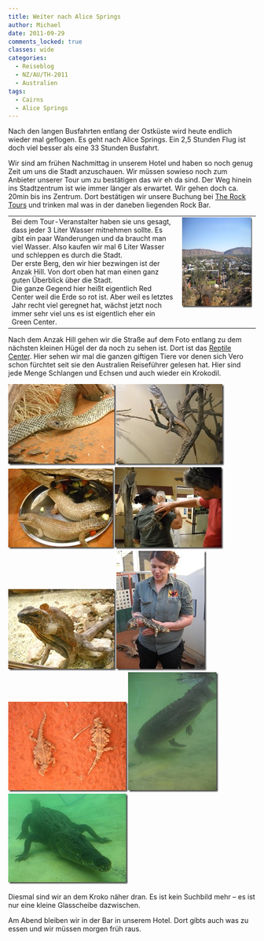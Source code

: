 ```yaml
---
title: Weiter nach Alice Springs
author: Michael
date: 2011-09-29
comments_locked: true
classes: wide
categories:
  - Reiseblog
  - NZ/AU/TH-2011
  - Australien
tags:
  - Cairns
  - Alice Springs
---
```


<p>Nach den langen Busfahrten entlang der Ostküste wird heute endlich wieder mal geflogen. Es geht nach Alice Springs. Ein 2,5 Stunden Flug ist doch viel besser als eine 33 Stunden Busfahrt.</p>  <p>Wir sind am frühen Nachmittag in unserem Hotel und haben so noch genug Zeit um uns die Stadt anzuschauen. Wir müssen sowieso noch zum Anbieter unserer Tour um zu bestätigen das wir eh da sind. Der Weg hinein ins Stadtzentrum ist wie immer länger als erwartet. Wir gehen doch ca. 20min bis ins Zentrum. Dort bestätigen wir unsere Buchung bei <a href="http://www.therocktour.com.au">The Rock Tours</a> und trinken mal was in der daneben liegenden Rock Bar.</p>  <table border="0" cellspacing="0" cellpadding="2" width="673"><tbody>     <tr>       <td valign="top" width="455">Bei dem Tour-Veranstalter haben sie uns gesagt, dass jeder 3 Liter Wasser mitnehmen sollte. Es gibt ein paar Wanderungen und da braucht man viel Wasser. Also kaufen wir mal 6 Liter Wasser und schleppen es durch die Stadt.         <br />Der erste Berg, den wir hier bezwingen ist der Anzak Hill. Von dort oben hat man einen ganz guten Überblick über die Stadt.          <br />Die ganze Gegend hier heißt eigentlich Red Center weil die Erde so rot ist. Aber weil es letztes Jahr recht viel geregnet hat, wächst jetzt noch immer sehr viel uns es ist eigentlich eher ein Green Center.</td>        <td valign="top" width="216"><a href="/assets/images/2011/09/DSCN3347.jpg"><img src="/assets/images/2011/09/DSCN3347_thumb.jpg" width="244" height="184" alt="DSCN3347" border="0" /></a></td>     </tr>   </tbody></table>  <p>Nach dem Anzak Hill gehen wir die Straße auf dem Foto entlang zu dem nächsten kleinen Hügel der da noch zu sehen ist. Dort ist das <a href="http://www.reptilecentre.com.au/">Reptile Center</a>. Hier sehen wir mal die ganzen giftigen Tiere vor denen sich Vero schon fürchtet seit sie den Australien Reiseführer gelesen hat. Hier sind jede Menge Schlangen und Echsen und auch wieder ein Krokodil.</p>  <p><a href="/assets/images/2011/09/DSCN3353.jpg"><img src="/assets/images/2011/09/DSCN3353_thumb.jpg" width="220" height="166" alt="DSCN3353" border="0" /></a><a href="/assets/images/2011/09/DSCN3355.jpg"><img src="/assets/images/2011/09/DSCN3355_thumb.jpg" width="220" height="166" alt="DSCN3355" border="0" /></a><a href="/assets/images/2011/09/DSCN3357.jpg"><img src="/assets/images/2011/09/DSCN3357_thumb.jpg" width="217" height="164" alt="DSCN3357" border="0" /></a><a href="/assets/images/2011/09/DSCN3360.jpg"><img src="/assets/images/2011/09/DSCN3360_thumb.jpg" width="221" height="167" alt="DSCN3360" border="0" /></a><a href="/assets/images/2011/09/DSCN3364.jpg"><img src="/assets/images/2011/09/DSCN3364_thumb.jpg" width="220" height="166" alt="DSCN3364" border="0" /></a><a href="/assets/images/2011/09/DSCN3371.jpg"><img src="/assets/images/2011/09/DSCN3371_thumb.jpg" width="184" height="244" alt="DSCN3371" border="0" /></a><a href="/assets/images/2011/09/DSCN3376.jpg"><img src="/assets/images/2011/09/DSCN3376_thumb.jpg" width="244" height="184" alt="DSCN3376" border="0" /></a><a href="/assets/images/2011/09/DSCN3387.jpg"><img src="/assets/images/2011/09/DSCN3387_thumb.jpg" width="184" height="244" alt="DSCN3387" border="0" /></a><a href="/assets/images/2011/09/IMG_1743.jpg"><img src="/assets/images/2011/09/IMG_1743_thumb.jpg" width="244" height="184" alt="IMG_1743" border="0" /></a></p>  <p>Diesmal sind wir an dem Kroko näher dran. Es ist kein Suchbild mehr – es ist nur eine kleine Glasscheibe dazwischen.</p>  <p>Am Abend bleiben wir in der Bar in unserem Hotel. Dort gibts auch was zu essen und wir müssen morgen früh raus.</p>
